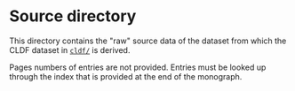 # Source directory

This directory contains the "raw" source data of the dataset from which the
CLDF dataset in [`cldf/`](../cldf) is derived.

Pages numbers of entries are not provided. Entries must be looked up through the index that is provided at the end of the monograph.
